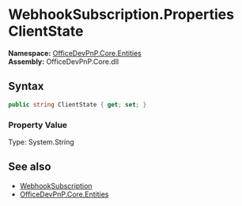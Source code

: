 # WebhookSubscription.Properties ClientState
  

**Namespace:** [OfficeDevPnP.Core.Entities](OfficeDevPnP.Core.Entities.md)  
**Assembly:** OfficeDevPnP.Core.dll  
## Syntax
```C#
public string ClientState { get; set; }
```

### Property Value
Type: System.String  

## See also
- [WebhookSubscription](OfficeDevPnP.Core.Entities.WebhookSubscription.md) 
- [OfficeDevPnP.Core.Entities](OfficeDevPnP.Core.Entities.md) 
